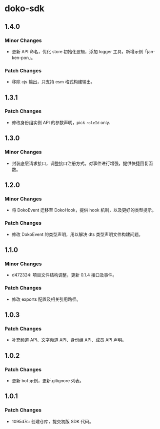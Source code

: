 # doko-sdk

## 1.4.0

### Minor Changes

- 更新 API 命名，优化 store 初始化逻辑，添加 logger 工具，新增示例「jan-ken-pon」。

### Patch Changes

- 移除 cjs 输出，只支持 esm 格式构建输出。

## 1.3.1

### Patch Changes

- 修改身份组实例 API 的参数声明，pick `roleId` only.

## 1.3.0

### Minor Changes

- 封装底层请求接口，调整接口注册方式。对事件进行增强，提供快捷回复函数。

## 1.2.0

### Minor Changes

- 将 DokoEvent 迁移至 DokoHook，提供 hook 机制，以及更好的类型提示。

### Patch Changes

- 修改 DokoEvent 的类型声明，用以解决 dts 类型声明文件构建问题。

## 1.1.0

### Minor Changes

- d472324: 项目文件结构调整，更新 0.1.4 接口及事件。

### Patch Changes

- 修改 exports 配置及相关引用路径。

## 1.0.3

### Patch Changes

- 补充频道 API、文字频道 API、身份组 API、成员 API 声明。

## 1.0.2

### Patch Changes

- 更新 bot 示例，更新.gitignore 列表。

## 1.0.1

### Patch Changes

- 1095d7c: 创建仓库，提交初版 SDK 代码。
